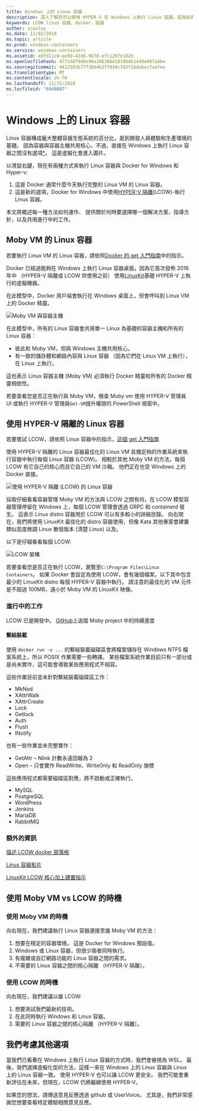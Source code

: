 ```yaml
---
title: Windows 上的 Linux 容器
description: 深入了解您可以使用 HYPER-V 在 Windows 上執行 Linux 容器，因為如果它們原生的不同方式。
keywords: LCOW linux 容器，docker，容器
author: scooley
ms.date: 11/02/2018
ms.topic: article
ms.prod: windows-containers
ms.service: windows-containers
ms.assetid: edfd11c8-ee99-42d8-9878-efc126fe1826
ms.openlocfilehash: 477c6079d6e90a206386d1810bdb1449e087a4be
ms.sourcegitcommit: 4412583b77f3bb4b2ff834c7d3f1bdabac7aafee
ms.translationtype: MT
ms.contentlocale: zh-TW
ms.lasthandoff: 11/15/2018
ms.locfileid: "6948087"
---
```

# <a name="linux-containers-on-windows"></a>Windows 上的 Linux 容器

Linux 容器構成龐大整體容器生態系統的百分比，是到開發人員體驗和生產環境的基礎。  因為容器與容器主機共用核心，不過，直接在 Windows 上執行 Linux 容器之間沒有選項[*](linux-containers.md#other-options-we-considered)。  這是虛擬化會進入圖片。

以滑鼠右鍵，現在有兩種方式來執行 Linux 容器與 Docker for Windows 和 Hyper-v:

1. 這是 Docker 通常什麼今天執行完整的 Linux VM 的 Linux 容器。
1. 這是新的選項，Docker for Windows 中使用[HYPER-V 隔離](../manage-containers/hyperv-container.md)(LCOW)-執行 Linux 容器。

本文將概述每一種方法如何運作、 提供關於何時要選擇哪一個解決方案，指導方針，以及共用進行中的工作。

## <a name="linux-containers-in-a-moby-vm"></a>Moby VM 的 Linux 容器

若要執行 Linux VM 的 Linux 容器，請依照[Docker 的 get 入門指南](https://docs.docker.com/docker-for-windows/)中的指示。

Docker 已經過能夠在 Windows 上執行 Linux 容器桌面，因為它首次發佈 2016年中 （HYPER-V 隔離或 LCOW 供使用之前） 使用[LinuxKit](https://github.com/linuxkit/linuxkit)基礎 HYPER-V 上執行的虛擬機器。

在此模型中，Docker 用戶端會執行在 Windows 桌面上，但會呼叫到 Linux VM 上的 Docker 精靈。

![Moby VM 與容器主機](media/MobyVM.png)

在此模型中，所有的 Linux 容器會共用單一 Linux 為基礎的容器主機和所有的 Linux 容器：

* 彼此和 Moby VM，但與 Windows 主機共用核心。
* 有一致的儲存體和網路內容與 Linux 容器 （因為它們在 Linux VM 上執行），在 Linux 上執行。

這也表示 Linux 容器主機 (Moby VM) 必須執行 Docker 精靈和所有的 Docker 精靈相依性。

若要查看您是否正在執行與 Moby VM，檢查 Moby vm 使用 HYPER-V 管理員 UI 或執行 HYPER-V 管理員`Get-VM`提升權限的 PowerShell 視窗中。

## <a name="linux-containers-with-hyper-v-isolation"></a>使用 HYPER-V 隔離的 Linux 容器

若要嘗試 LCOW，請依照 Linux 容器中的指示，[這個 get 入門指南](../quick-start/quick-start-windows-10.md)

使用 HYPER-V 隔離的 Linux 容器最佳化的 Linux VM 具備足夠的作業系統來執行容器中執行每個 Linux 容器 (LCOW)。  相較於其他 Moby VM 的方法，每個 LCOW 有它自己的核心而且它自己的 VM 沙箱。  他們正在也受 Windows 上的 Docker 直接。

![使用 HYPER-V 隔離 (LCOW) 的 Linux 容器](media/lcow-approach.png)

採取仔細看看容器管理 Moby VM 的方法與 LCOW 之間有何，在 LCOW 模型容器管理停留在 Windows 上，每個 LCOW 管理會透過 GRPC 和 containerd 發生。  這表示 Linux distro 容器用於 LCOW 可以有多較小的詳細目錄。  向右現在，我們將使用 LinuxKit 最佳化的 distro 容器使用，但像 Kata 其他專案會建置類似高度微調 Linux 散發版本 (清楚 Linux) 以及。

以下是仔細看看每個 LCOW:

![LCOW 架構](media/lcow.png)

若要查看您是否正在執行 LCOW，瀏覽至`C:\Program Files\Linux Containers`。  如果 Docker 會設定為使用 LCOW，會有幾個檔案，以下其中包含最少的 LinuxKit distro 每個 HYPER-V 容器中執行。  請注意的最佳化的 VM 元件是不超過 100MB，遠小於 Moby VM 的 LinuxKit 映像。

### <a name="work-in-progress"></a>進行中的工作

LCOW 已是開發中。  [GitHub](https://github.com/moby/moby/issues/33850)上追蹤 Moby project 中的持續進度

#### <a name="bind-mounts"></a>繫結裝載

使用 `docker run -v ...` 的繫結裝載磁碟區會將檔案儲存在 Windows NTFS 檔案系統上，所以 POSIX 作業需要一些轉譯。 某些檔案系統作業目前只有一部分或是尚未實作，這可能會導致某些應用程式不相容。

這些作業目前並未針對繫結裝載磁碟區工作：

* MkNod
* XAttrWalk
* XAttrCreate
* Lock
* Getlock
* Auth
* Flush
* INotify

也有一些作業並未完整實作：

* GetAttr – Nlink 計數永遠回報為 2
* Open – 只會實作 ReadWrite、WriteOnly 和 ReadOnly 旗標

這些應用程式都需要磁碟區對應，將不啟動或正確執行。

* MySQL
* PostgreSQL
* WordPress
* Jenkins
* MariaDB
* RabbitMQ

### <a name="extra-information"></a>額外的資訊

[描述 LCOW docker 部落格](https://blog.docker.com/2017/11/docker-for-windows-17-11/)

[Linux 容器影片](https://sec.ch9.ms/ch9/1e5a/08ff93f2-987e-4f8d-8036-2570dcac1e5a/LinuxContainer.mp4)

[LinuxKit LCOW 核心加上建置指示](https://github.com/linuxkit/lcow)

## <a name="when-to-use-moby-vm-vs-lcow"></a>使用 Moby VM vs LCOW 的時機

### <a name="when-to-use-moby-vm"></a>使用 Moby VM 的時機

向右現在，我們建議執行 Linux 容器連接至誰 Moby VM 的方法：

1. 想要在穩定的容器環境。  這是 Docker for Windows 預設值。
1. Windows 或 Linux 容器，但很少兩者同時執行。
1. 有複雜或自訂網路功能的 Linux 容器之間的需求。
1. 不需要的 Linux 容器之間的核心隔離 （HYPER-V 隔離）。

### <a name="when-to-use-lcow"></a>使用 LCOW 的時機

向右現在，我們建議以誰 LCOW:

1. 想要測試我們最新的技術。
1. 在此同時執行 Windows 和 Linux 容器。
1. 需要的 Linux 容器之間的核心隔離 （HYPER-V 隔離）。

## <a name="other-options-we-considered"></a>我們考慮其他選項

當我們已看著在 Windows 上執行 Linux 容器的方式時，我們會被視為 WSL。  最後，我們選擇虛擬化型的方法，這樣一來在 Windows 上的 Linux 容器與 Linux 上的 Linux 容器一致。  使用 HYPER-V 也可以讓 LCOW 更安全。  我們可能會重新評估在未來，但現在，LCOW 仍將繼續使用 HYPER-V。

如果您的想法，請傳送意見反應透過 github 或 UserVoice。  尤其是，我們非常感謝您想要查看特定體驗相關意見反應。